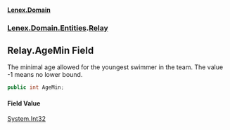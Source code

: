 #### [Lenex.Domain](index.md 'index')
### [Lenex.Domain.Entities](Lenex.Domain.Entities.md 'Lenex.Domain.Entities').[Relay](Lenex.Domain.Entities.Relay.md 'Lenex.Domain.Entities.Relay')

## Relay.AgeMin Field

The minimal age allowed for the youngest swimmer in the team. The value -1 means no lower bound.

```csharp
public int AgeMin;
```

#### Field Value
[System.Int32](https://docs.microsoft.com/en-us/dotnet/api/System.Int32 'System.Int32')